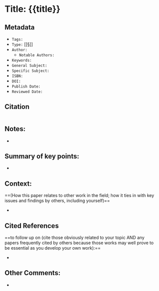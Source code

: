 # Title: {{title}}

## Metadata

- `Tags:` 
- `Type:` [[§]]
- `Author:` 
	- `Notable Authors:` 
- `Keywords:` 
- `General Subject:` 
- `Specific Subject:` 
- `ISBN:` 
- `DOI:` 
- `Publish Date:` 
- `Reviewed Date:` 

## Citation

```latex

```

## Notes:

- 

## Summary of key points:

- 

## Context:

==(How this paper relates to other work in the field; how it ties in with key issues and findings by others, including yourself)==

- 

## Cited References 

==to follow up on (cite those obviously related to your topic AND any papers frequently cited by others because those works may well prove to be essential as you develop your own work):==

- 

## Other Comments:

- 